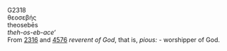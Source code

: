 <body>
  <p>G2318<br>  θεοσεβής  <br> theosebēs  <br><i>theh-os-eb-ace‘ </i><br>From <a href="g2316.htm">2316</a> and <a href="g4576.htm">4576</a>  <i>reverent</i> <i>of</i> <i>God</i>, that is, <i>pious:</i> - worshipper of God.<br></p>
 </body>